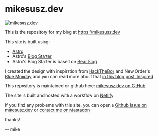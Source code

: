 # mikesusz.dev

![mikesusz.dev](https://mikesusz.dev/social.png)

This is the repository for my blog at https://mikesusz.dev

This site is built using:

- [Astro](https://astro.build)
- Astro's [Blog Starter](https://astro.build/themes/details/blog/)
- Astro's Blog Starter is based on [Bear Blog](https://github.com/HermanMartinus/bearblog/)

I created the design with inspiration from [HackTheBox](https://github.com/silofy/hackthebox) and New Order's [Blue Monday](https://en.wikipedia.org/wiki/Blue_Monday_%28New_Order_song%29) and you can read more about that [in this blog post: Inspired](https://mikesusz.dev/blog/inspired/)

This repository is maintained on github here: [mikesusz.dev on GitHub](https://github.com/mikesusz/mikesusz.dev/)

The site is built and hosted with a workflow on [Netlify](https://netlify.com)

If you find any problems with this site, you can open a [Github Issue on mikesusz.dev](https://github.com/mikesusz/mikesusz.dev/issues) or [contact me on Mastadon](https://front-end.social/@mikesusz)

thanks!

 -- mike
